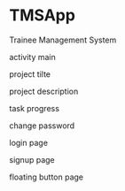 # TMSApp
Trainee Management System

activity main

project tilte

project description

task progress

change password

login page 

signup page

floating button page
